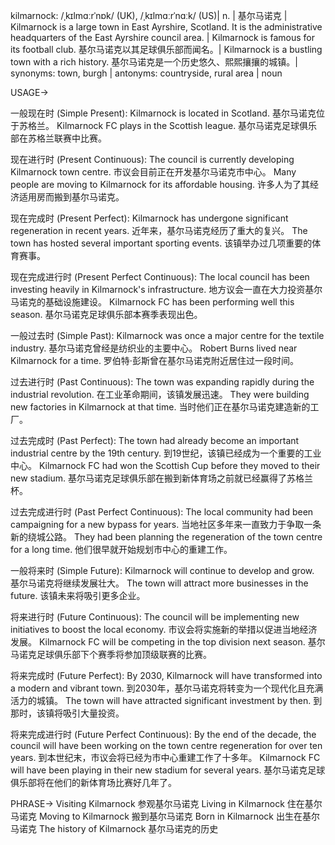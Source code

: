 kilmarnock: /ˌkɪlmɑːrˈnɒk/ (UK), /ˌkɪlmɑːrˈnɑːk/ (US)| n. | 基尔马诺克 | Kilmarnock is a large town in East Ayrshire, Scotland. It is the administrative headquarters of the East Ayrshire council area. | Kilmarnock is famous for its football club. 基尔马诺克以其足球俱乐部而闻名。| Kilmarnock is a bustling town with a rich history. 基尔马诺克是一个历史悠久、熙熙攘攘的城镇。| synonyms: town, burgh | antonyms: countryside, rural area | noun

USAGE->

一般现在时 (Simple Present):
Kilmarnock is located in Scotland. 基尔马诺克位于苏格兰。
Kilmarnock FC plays in the Scottish league. 基尔马诺克足球俱乐部在苏格兰联赛中比赛。


现在进行时 (Present Continuous):
The council is currently developing Kilmarnock town centre.  市议会目前正在开发基尔马诺克市中心。
Many people are moving to Kilmarnock for its affordable housing. 许多人为了其经济适用房而搬到基尔马诺克。


现在完成时 (Present Perfect):
Kilmarnock has undergone significant regeneration in recent years.  近年来，基尔马诺克经历了重大的复兴。
The town has hosted several important sporting events. 该镇举办过几项重要的体育赛事。


现在完成进行时 (Present Perfect Continuous):
The local council has been investing heavily in Kilmarnock's infrastructure. 地方议会一直在大力投资基尔马诺克的基础设施建设。
Kilmarnock FC has been performing well this season. 基尔马诺克足球俱乐部本赛季表现出色。


一般过去时 (Simple Past):
Kilmarnock was once a major centre for the textile industry. 基尔马诺克曾经是纺织业的主要中心。
Robert Burns lived near Kilmarnock for a time. 罗伯特·彭斯曾在基尔马诺克附近居住过一段时间。


过去进行时 (Past Continuous):
The town was expanding rapidly during the industrial revolution.  在工业革命期间，该镇发展迅速。
They were building new factories in Kilmarnock at that time. 当时他们正在基尔马诺克建造新的工厂。


过去完成时 (Past Perfect):
The town had already become an important industrial centre by the 19th century. 到19世纪，该镇已经成为一个重要的工业中心。
Kilmarnock FC had won the Scottish Cup before they moved to their new stadium. 基尔马诺克足球俱乐部在搬到新体育场之前就已经赢得了苏格兰杯。


过去完成进行时 (Past Perfect Continuous):
The local community had been campaigning for a new bypass for years. 当地社区多年来一直致力于争取一条新的绕城公路。
They had been planning the regeneration of the town centre for a long time.  他们很早就开始规划市中心的重建工作。


一般将来时 (Simple Future):
Kilmarnock will continue to develop and grow. 基尔马诺克将继续发展壮大。
The town will attract more businesses in the future. 该镇未来将吸引更多企业。


将来进行时 (Future Continuous):
The council will be implementing new initiatives to boost the local economy.  市议会将实施新的举措以促进当地经济发展。
Kilmarnock FC will be competing in the top division next season. 基尔马诺克足球俱乐部下个赛季将参加顶级联赛的比赛。


将来完成时 (Future Perfect):
By 2030, Kilmarnock will have transformed into a modern and vibrant town. 到2030年，基尔马诺克将转变为一个现代化且充满活力的城镇。
The town will have attracted significant investment by then. 到那时，该镇将吸引大量投资。


将来完成进行时 (Future Perfect Continuous):
By the end of the decade, the council will have been working on the town centre regeneration for over ten years. 到本世纪末，市议会将已经为市中心重建工作了十多年。
Kilmarnock FC will have been playing in their new stadium for several years. 基尔马诺克足球俱乐部将在他们的新体育场比赛好几年了。


PHRASE->
Visiting Kilmarnock 参观基尔马诺克
Living in Kilmarnock 住在基尔马诺克
Moving to Kilmarnock 搬到基尔马诺克
Born in Kilmarnock 出生在基尔马诺克
The history of Kilmarnock 基尔马诺克的历史
